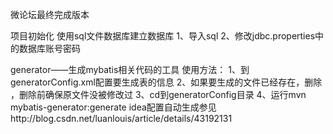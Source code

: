 微论坛最终完成版本 

项目初始化
使用sql文件数据库建立数据库
1、导入sql
2、修改jdbc.properties中的数据库账号密码


generator——生成mybatis相关代码的工具
使用方法：
1、到generatorConfig.xml配置要生成表的信息
2、如果要生成的文件已经存在，删除 ，删除前确保原文件没被修改过
3、cd到generatorConfig目录
4、运行mvn mybatis-generator:generate
idea配置自动生成参见http://blog.csdn.net/luanlouis/article/details/43192131

